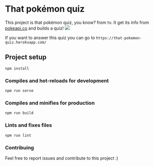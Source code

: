 # That pokémon quiz

This project is that pokémon quiz, you know? from tv. It get its info from [pokeapi.co](https://pokeapi.co) and builds a quiz! 
![](https://i.imgur.com/jwHZsM9.png)

If you want to answer this quiz you can go to ``https://that-pokemon-quiz.herokuapp.com/``

## Project setup
```
npm install
```

### Compiles and hot-reloads for development
```
npm run serve
```

### Compiles and minifies for production
```
npm run build
```

### Lints and fixes files
```
npm run lint
```

### Contribuing
Feel free to report issues and contribute to this project :)
